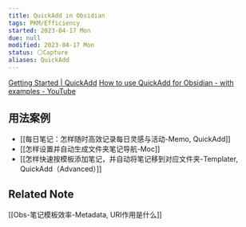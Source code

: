 ```yaml
---
title: QuickAdd in Obsidian
tags: PKM/Efficiency
started: 2023-04-17 Mon
due: null
modified: 2023-04-17 Mon
status: ⚪Capture
aliases: QuickAdd
---
```

[Getting Started | QuickAdd](https://quickadd.obsidian.guide/docs/)
[How to use QuickAdd for Obsidian - with examples - YouTube](https://www.youtube.com/watch?v=gYK3VDQsZJo)

## 用法案例
- [[每日笔记：怎样随时高效记录每日灵感与活动-Memo, QuickAdd]]
- [[怎样设置并自动生成文件夹笔记导航-Moc]]
- [[怎样快速按模板添加笔记，并自动将笔记移到对应文件夹-Templater, QuickAdd（Advanced）]]

## Related Note
[[Obs-笔记模板效率-Metadata, URI作用是什么]]
